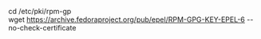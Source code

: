 
cd /etc/pki/rpm-gp<br>
wget https://archive.fedoraproject.org/pub/epel/RPM-GPG-KEY-EPEL-6 --no-check-certificate
